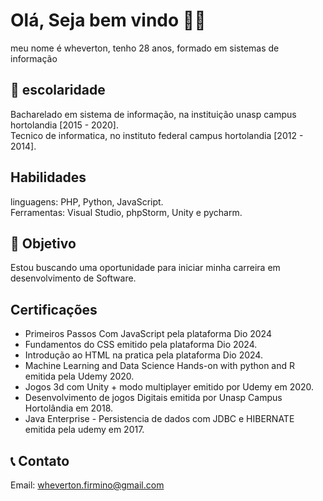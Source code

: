  # Olá, Seja bem vindo 🖐🏽 #
meu nome é wheverton, tenho 28 anos, formado em sistemas de informação

## 📖 escolaridade ##
Bacharelado em sistema de informação, na instituição unasp campus hortolandia [2015 - 2020].  
Tecnico de informatica, no instituto federal campus hortolandia [2012 - 2014].

## Habilidades ##
linguagens: PHP, Python, JavaScript.  
Ferramentas: Visual Studio, phpStorm, Unity e pycharm.

## 🎯 Objetivo ##
Estou buscando uma oportunidade para iniciar minha carreira em desenvolvimento de Software.

## Certificações ##
* Primeiros Passos Com JavaScript pela plataforma Dio 2024 
* Fundamentos do CSS emitido pela plataforma Dio 2024.
* Introdução ao HTML na pratica pela plataforma Dio 2024.
* Machine Learning and Data Science Hands-on with python and R emitida pela Udemy 2020.
* Jogos 3d com Unity + modo multiplayer emitido por Udemy em 2020.
* Desenvolvimento de jogos Digitais emitida por Unasp Campus Hortolândia em 2018.
* Java Enterprise - Persistencia de dados com JDBC e HIBERNATE emitida pela udemy em 2017.

## 📞 Contato ##
Email: wheverton.firmino@gmail.com


